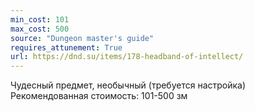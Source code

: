 ```yaml
---
min_cost: 101
max_cost: 500
source: "Dungeon master's guide"
requires_attunement: True
url: https://dnd.su/items/178-headband-of-intellect/
---
```


Чудесный предмет, необычный (требуется настройка)
Рекомендованная стоимость: 101-500 зм